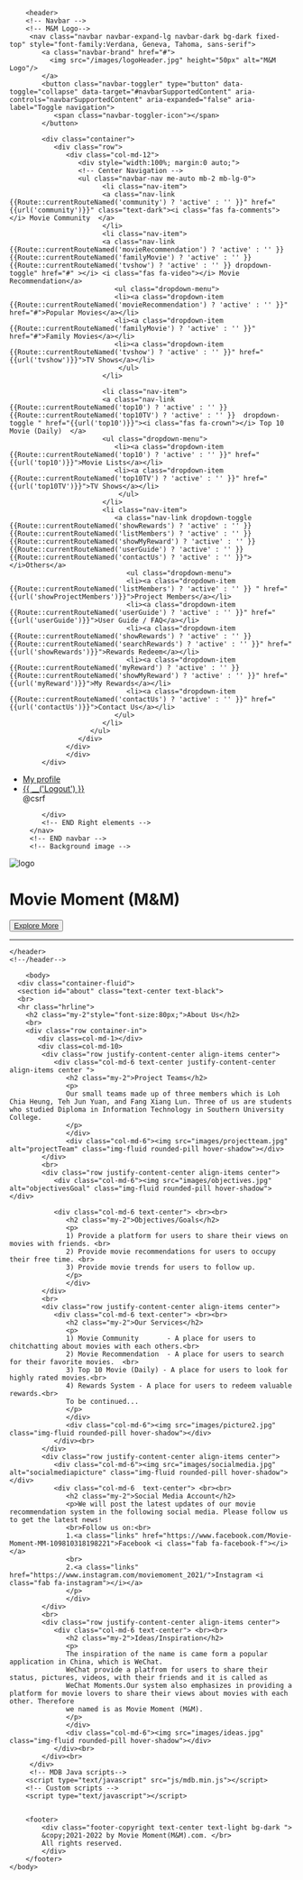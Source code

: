 <!DOCTYPE html>
<html lang="en">
    <!--Head-->
    <head>
        <meta charset="UTF-8" />
        <meta name="viewport" content="width=device-width, initial-scale=1, shrink-to-fit=no" />
        <meta http-equiv="x-ua-compatible" content="ie=edge" />
        <title>Movie Moment (M&M)</title>
        <!-- Font Awesome -->
        <link href="https://cdnjs.cloudflare.com/ajax/libs/font-awesome/5.15.1/css/all.min.css" rel="stylesheet"/>
        <!-- Google Fonts -->
        <link href="https://fonts.googleapis.com/css?family=Roboto:300,400,500,700&display=swap"rel="stylesheet"/>
        <!--logo-->
        <link rel="icon" href="images/logo.png">
        <!-- MDB -->
        <link href="https://cdnjs.cloudflare.com/ajax/libs/mdb-ui-kit/3.10.1/mdb.min.css" rel="stylesheet"/>
        <!--Own Css -->
        <link rel="stylesheet" type="text/css" href="/main.css"  />
        <link rel="stylesheet" type="text/css" href="/welcome.css"  />
  </head>
  <!--/Head-->
    <body>
      <!-- MDB -->
      <script type="text/javascript" src="https://cdnjs.cloudflare.com/ajax/libs/mdb-ui-kit/4.2.0/mdb.min.js"></script>

        <header>
        <!-- Navbar -->
        <!-- M&M Logo-->
         <nav class="navbar navbar-expand-lg navbar-dark bg-dark fixed-top" style="font-family:Verdana, Geneva, Tahoma, sans-serif">
            <a class="navbar-brand" href="#">
              <img src="/images/logoHeader.jpg" height="50px" alt="M&M Logo"/>
            </a>
            <button class="navbar-toggler" type="button" data-toggle="collapse" data-target="#navbarSupportedContent" aria-controls="navbarSupportedContent" aria-expanded="false" aria-label="Toggle navigation">
               <span class="navbar-toggler-icon"></span>
            </button>

            <div class="container">
               <div class="row">
                  <div class="col-md-12">
                     <div style="width:100%; margin:0 auto;">
                     <!-- Center Navigation -->
                     <ul class="navbar-nav me-auto mb-2 mb-lg-0">
                           <li class="nav-item">
                           <a class="nav-link {{Route::currentRouteNamed('community') ? 'active' : '' }}" href="{{url('community')}}" class="text-dark"><i class="fas fa-comments"></i> Movie Community  </a>
                           </li>
                           <li class="nav-item">
                           <a class="nav-link {{Route::currentRouteNamed('movieRecommendation') ? 'active' : '' }} {{Route::currentRouteNamed('familyMovie') ? 'active' : '' }} {{Route::currentRouteNamed('tvshow') ? 'active' : '' }} dropdown-toggle" href="#" ></i> <i class="fas fa-video"></i> Movie Recommendation</a>
                              <ul class="dropdown-menu">
                              <li><a class="dropdown-item {{Route::currentRouteNamed('movieRecommendation') ? 'active' : '' }}" href="#">Popular Movies</a></li>
                              <li><a class="dropdown-item {{Route::currentRouteNamed('familyMovie') ? 'active' : '' }}" href="#">Family Movies</a></li>
                              <li><a class="dropdown-item {{Route::currentRouteNamed('tvshow') ? 'active' : '' }}" href="{{url('tvshow')}}">TV Shows</a></li>
                               </ul>
                           </li>
                           
                           <li class="nav-item">
                           <a class="nav-link {{Route::currentRouteNamed('top10') ? 'active' : '' }} {{Route::currentRouteNamed('top10TV') ? 'active' : '' }}  dropdown-toggle " href="{{url('top10')}}"><i class="fas fa-crown"></i> Top 10 Movie (Daily)  </a>         
                           <ul class="dropdown-menu">
                              <li><a class="dropdown-item {{Route::currentRouteNamed('top10') ? 'active' : '' }}" href="{{url('top10')}}">Movie Lists</a></li>
                              <li><a class="dropdown-item {{Route::currentRouteNamed('top10TV') ? 'active' : '' }}" href="{{url('top10TV')}}">TV Shows</a></li>
                               </ul>
                           </li>
                           <li class="nav-item">
                              <a class="nav-link dropdown-toggle {{Route::currentRouteNamed('showRewards') ? 'active' : '' }} {{Route::currentRouteNamed('listMembers') ? 'active' : '' }} {{Route::currentRouteNamed('showMyReward') ? 'active' : '' }} {{Route::currentRouteNamed('userGuide') ? 'active' : '' }} {{Route::currentRouteNamed('contactUs') ? 'active' : '' }}"></i>Others</a>
                                 <ul class="dropdown-menu">
                                 <li><a class="dropdown-item {{Route::currentRouteNamed('listMembers') ? 'active' : '' }} " href="{{url('showProjectMembers')}}">Project Members</a></li>
                                 <li><a class="dropdown-item {{Route::currentRouteNamed('userGuide') ? 'active' : '' }}" href="{{url('userGuide')}}">User Guide / FAQ</a></li>
                                 <li><a class="dropdown-item {{Route::currentRouteNamed('showRewards') ? 'active' : '' }} {{Route::currentRouteNamed('searchRewards') ? 'active' : '' }}" href="{{url('showRewards')}}">Rewards Redeem</a></li>
                                 <li><a class="dropdown-item {{Route::currentRouteNamed('myReward') ? 'active' : '' }} {{Route::currentRouteNamed('showMyReward') ? 'active' : '' }}" href="{{url('myReward')}}">My Rewards</a></li>
                                 <li><a class="dropdown-item {{Route::currentRouteNamed('contactUs') ? 'active' : '' }}" href="{{url('contactUs')}}">Contact Us</a></li>
                              </ul>
                           </li>
                        </ul>
                     </div>
                  </div>
                  </div>
            </div>  

 <!-- Right elements of navbar -->
 <div class="nav-item align-items-center ">
               <!-- Login Avatar -->
               <a class="nav-link dropdown-toggle hidden-arrow avatar" href="#" >
                <i class="fas fa-user"></i>
               </a>
               <ul class="dropdown-menu navbar-nav right-nav">
                <li>
                    <a class="dropdown-item profilemenu" href="{{ route('userProfile') }}">My profile</a>
                </li>
                <li>
                    <a class="dropdown-item" href="{{ route('logout') }}"
                        onclick="event.preventDefault();
                        document.getElementById('logout-form').submit();">
                        {{ __('Logout') }}</a>
                     <form id="logout-form" action="{{ route('logout') }}" method="POST" class="d-none">
                           @csrf
                     </form>
                </li>
               </ul>
               
            </div>
            <!-- END Right elements -->
         </nav>
         <!-- END navbar -->
         <!-- Background image -->
   <div class="p-5 text-center bg-image"> 
   <div class="mask">
   <div class="d-flex justify-content-center align-items-center h-100">
   <div class="text-white">
   <div class="col-md-4">
   <img class="logomain" src="images/logo.png" alt="logo">
   <h1 class="mb-4">Movie Moment (M&M)</h1>
   <button type="button" class="buttonmain"><a href="#about">Explore More </a></button>
   <hr>  
   </div>
   </div>
   </div>
   </div>
   </div>
   <!-- Background image -->


    </header>
    <!--/header-->

        <body>
      <div class="container-fluid">
      <section id="about" class="text-center text-black">
      <br>
      <hr class="hrline">
        <h2 class="my-2"style="font-size:80px;">About Us</h2>
        <br>
        <div class="row container-in">
           <div class=col-md-1></div>
           <div class=col-md-10>
            <div class="row justify-content-center align-items center">
               <div class="col-md-6 text-center justify-content-center align-items center "> 
                  <h2 class="my-2">Project Teams</h2>
                  <p>
                  Our small teams made up of three members which is Loh Chia Heung, Teh Jun Yuan, and Fang Xiang Lun. Three of us are students who studied Diploma in Information Technology in Southern University College.
                  </p>
                  </div>
                  <div class="col-md-6"><img src="images/projectteam.jpg" alt="projectTeam" class="img-fluid rounded-pill hover-shadow"></div>
            </div>
            <br>
            <div class="row justify-content-center align-items center">
               <div class="col-md-6"><img src="images/objectives.jpg" alt="objectivesGoal" class="img-fluid rounded-pill hover-shadow"></div>
               
               <div class="col-md-6 text-center"> <br><br>
                  <h2 class="my-2">Objectives/Goals</h2>
                  <p>
                  1) Provide a platform for users to share their views on movies with friends. <br>
                  2) Provide movie recommendations for users to occupy their free time. <br>
                  3) Provide movie trends for users to follow up.
                  </p> 
                  </div>
            </div>
            <br>
            <div class="row justify-content-center align-items center">
               <div class="col-md-6 text-center"> <br><br>
                  <h2 class="my-2">Our Services</h2>
                  <p>
                  1) Movie Community       - A place for users to chitchatting about movies with each others.<br>
                  2) Movie Recommendation  - A place for users to search for their favorite movies.  <br>
                  3) Top 10 Movie (Daily) - A place for users to look for highly rated movies.<br>
                  4) Rewards System - A place for users to redeem valuable rewards.<br>
                  To be continued...
                  </p>
                  </div>
                  <div class="col-md-6"><img src="images/picture2.jpg" class="img-fluid rounded-pill hover-shadow"></div> 
               </div><br>
            </div>
            <div class="row justify-content-center align-items center">
               <div class="col-md-6"><img src="images/socialmedia.jpg" alt="socialmediapicture" class="img-fluid rounded-pill hover-shadow"></div>  
               <div class="col-md-6  text-center"> <br><br>
                  <h2 class="my-2">Social Media Account</h2>
                  <p>We will post the latest updates of our movie recommendation system in the following social media. Please follow us to get the latest news!
                  <br>Follow us on:<br>
                  1.<a class="links" href="https://www.facebook.com/Movie-Moment-MM-109810318198221">Facebook <i class="fab fa-facebook-f"></i></a>
                  <br>
                  2.<a class="links" href="https://www.instagram.com/moviemoment_2021/">Instagram <i class="fab fa-instagram"></i></a>
                  </p> 
                  </div>
            </div>
            <br>
            <div class="row justify-content-center align-items center">
               <div class="col-md-6 text-center"> <br><br>
                  <h2 class="my-2">Ideas/Inspiration</h2>
                  <p>
                  The inspiration of the name is came form a popular application in China, which is WeChat.
                  WeChat provide a platfrom for users to share their status, pictures, videos, with their friends and it is called as 
                  WeChat Moments.Our system also emphasizes in providing a platform for movie lovers to share their views about movies with each other. Therefore
                  we named is as Movie Moment (M&M).
                  </p>
                  </div>
                  <div class="col-md-6"><img src="images/ideas.jpg" class="img-fluid rounded-pill hover-shadow"></div> 
               </div><br>
            </div><br>
         </div>
         <!-- MDB Java scripts-->
        <script type="text/javascript" src="js/mdb.min.js"></script>
        <!-- Custom scripts -->
        <script type="text/javascript"></script>

    
        <footer>
            <div class="footer-copyright text-center text-light bg-dark ">
            &copy;2021-2022 by Movie Moment(M&M).com. </br>
            All rights reserved.
            </div>
        </footer>
    </body>
</html>
